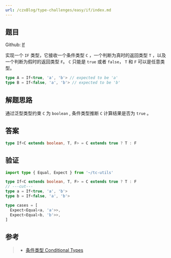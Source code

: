 ```yaml
---
url: /czxBlog/type-challenges/easy/if/index.md
---
```

## 题目

Github: [If](https://github.com/type-challenges/type-challenges/blob/main/questions/00268-easy-if/)

实现一个 `IF` 类型，它接收一个条件类型 `C` ，一个判断为真时的返回类型 `T` ，以及一个判断为假时的返回类型 `F`。
`C` 只能是 `true` 或者 `false`， `T` 和 `F` 可以是任意类型。

```ts
type A = If<true, 'a', 'b'> // expected to be 'a'
type B = If<false, 'a', 'b'> // expected to be 'b'
```

## 解题思路

通过泛型类型约束 `C` 为 `boolean` , 条件类型推断 `C` 计算结果是否为 `true` 。

## 答案

```ts
type If<C extends boolean, T, F> = C extends true ? T : F
```

## 验证

```ts twoslash
import type { Equal, Expect } from '~/tc-utils'

type If<C extends boolean, T, F> = C extends true ? T : F
// ---cut---
type a = If<true, 'a', 'b'>
type b = If<false, 'a', 'b'>

type cases = [
  Expect<Equal<a, 'a'>>,
  Expect<Equal<b, 'b'>>,
]
```

## 参考

> * [条件类型 Conditional Types](https://www.typescriptlang.org/docs/handbook/2/conditional-types.html)
